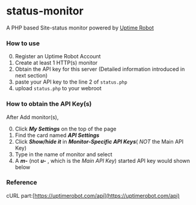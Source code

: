 # status-monitor
A PHP based Site-status monitor powered by [Uptime Robot](https://uptimerobot.com/)

### How to use

0. Register an Uptime Robot Account
0. Create at least 1 HTTP(s) monitor
0. Obtain the API key for this server (Detailed information introduced in next section)
0. paste your API key to the line 2 of `status.php`
0. upload `status.php` to your webroot

### How to obtain the API Key(s)

After Add monitor(s),

0. Click ***My Settings*** on the top of the page
0. Find the card named ***API Settings***
0. Click ***Show/hide it*** in ***Monitor-Specific API Keys***( _NOT_ the Main API Key)
0. Type in the name of monitor and select
0. A ***m-*** (not ***u-*** , which is the _Main API Key_) started API key would shown below

### Reference

cURL part:[https://uptimerobot.com/api](https://uptimerobot.com/api)

